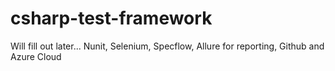 # csharp-test-framework
Will fill out later... Nunit, Selenium, Specflow, Allure for reporting, Github and Azure Cloud
